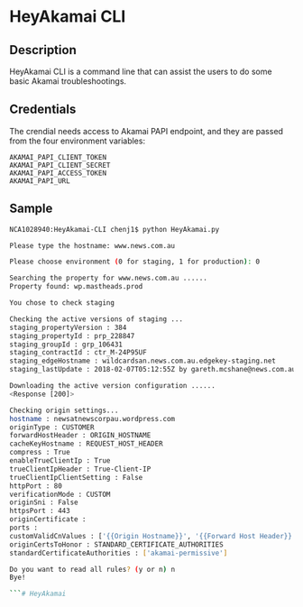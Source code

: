 # HeyAkamai CLI

## Description
HeyAkamai CLI is a command line that can assist the users to do some basic Akamai troubleshootings.

## Credentials
The crendial needs access to Akamai PAPI endpoint, and they are passed from the four environment variables: 
```
AKAMAI_PAPI_CLIENT_TOKEN   
AKAMAI_PAPI_CLIENT_SECRET  
AKAMAI_PAPI_ACCESS_TOKEN  
AKAMAI_PAPI_URL   
```

## Sample 
```bash
NCA1028940:HeyAkamai-CLI chenj1$ python HeyAkamai.py 

Please type the hostname: www.news.com.au

Please choose environment (0 for staging, 1 for production): 0

Searching the property for www.news.com.au ......
Property found: wp.mastheads.prod

You chose to check staging

Checking the active versions of staging ...
staging_propertyVersion : 384
staging_propertyId : prp_228847
staging_groupId : grp_106431
staging_contractId : ctr_M-24P95UF
staging_edgeHostname : wildcardsan.news.com.au.edgekey-staging.net
staging_lastUpdate : 2018-02-07T05:12:55Z by gareth.mcshane@news.com.au for csp exception for /video

Downloading the active version configuration ......
<Response [200]>

Checking origin settings...
hostname : newsatnewscorpau.wordpress.com
originType : CUSTOMER
forwardHostHeader : ORIGIN_HOSTNAME
cacheKeyHostname : REQUEST_HOST_HEADER
compress : True
enableTrueClientIp : True
trueClientIpHeader : True-Client-IP
trueClientIpClientSetting : False
httpPort : 80
verificationMode : CUSTOM
originSni : False
httpsPort : 443
originCertificate : 
ports : 
customValidCnValues : ['{{Origin Hostname}}', '{{Forward Host Header}}']
originCertsToHonor : STANDARD_CERTIFICATE_AUTHORITIES
standardCertificateAuthorities : ['akamai-permissive']

Do you want to read all rules? (y or n) n
Bye!

```# HeyAkamai
